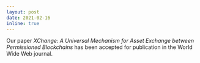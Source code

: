 ```yaml
---
layout: post
date: 2021-02-16
inline: true
---
```


Our paper _XChange: A Universal Mechanism for Asset Exchange between Permissioned Blockchains_ has been accepted for publication in the World Wide Web journal.
